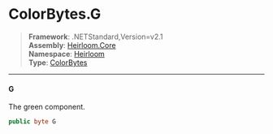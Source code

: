 # ColorBytes.G

> **Framework**: .NETStandard,Version=v2.1  
> **Assembly**: [Heirloom.Core][0]  
> **Namespace**: [Heirloom][0]  
> **Type**: [ColorBytes][1]  

--------------------------------------------------------------------------------

#### G

The green component.

```cs
public byte G
```

[0]: ..\Heirloom.Core.md
[1]: Heirloom.ColorBytes.md
